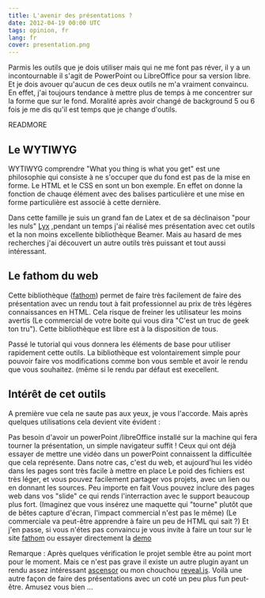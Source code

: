 ```yaml
---
title: L'avenir des présentations ?
date: 2012-04-19 00:00 UTC
tags: opinion, fr
lang: fr
cover: presentation.png
---
```

Parmis les outils que je dois utiliser mais qui ne me font pas réver, il y a un incontournable il s'agit de PowerPoint ou LibreOffice pour sa version libre. Et je dois avouer qu'aucun de ces deux outils ne m'a vraiment convaincu. En effet, j'ai toujours tendance à mettre plus de temps à me concentrer sur la forme que sur le fond. Moralité après avoir changé de background 5 ou 6 fois je me dis qu'il est temps que je change d'outils. 

READMORE

## Le WYTIWYG 
WYTIWYG comprendre "What you thing is what you get" est une philosophie qui consiste à ne s'occuper que du fond est pas de la mise en forme. Le HTML et le CSS en sont un bon exemple. En effet on donne la fonction de chauqe élément avec des balises particulière et une mise en forme particulière est associé à cette dernière. 

Dans cette famille je suis un grand fan de Latex et de sa déclinaison "pour les nuls" [Lyx](http://www.lyx.org/) ,pendant un temps j'ai réalisé mes présentation avec cet outils et la non moins excellente bibliothèque Beamer. Mais au hasard de mes recherches j'ai découvert un autre outils très puissant et tout aussi intéressant.

## Le fathom du web
Cette bibliothèque ([fathom](http://markdalgleish.com/projects/fathom/)) permet de faire très facilement  de faire des présentation avec un rendu tout à fait professionnel au prix de très légères connaissances en HTML. Cela risque de freiner les utilisateur les moins avertis (Le commercial de votre boite qui vous dira "C'est un truc de geek ton tru"). Cette bibliothèque est libre est à la disposition de tous. 

Passé le tutorial qui vous donnera les éléments de base pour utiliser rapidement cette outils. La bibliothèque est volontairement simple pour pouvoir faire vos modifications comme bon vous semble et avoir le rendu que vous souhaitez. (même si le rendu par défaut est execellent.

## Intérêt de cet outils
A première vue cela ne saute pas aux yeux, je vous l'accorde. Mais après quelques utilisations cela devient vite évident : 

Pas besoin d'avoir un powerPoint /libreOffice installé sur la machine qui fera tourner la présentation, un simple navigateur suffit !
Ceux qui ont déjà essayer de mettre une vidéo dans un powerPoint connaissent la difficultée que cela représente. Dans notre cas, c'est du web, et aujourd'hui les vidéo dans les pages sont très facile à mettre en place
Le poid des fichiers est très léger, et vous pouvez facilement partager vos projets, avec un lien ou en donnant les sources. Peu importe en fait
Vous pouvez inclure des pages web dans vos "slide" ce qui rends l'interraction avec le support beaucoup plus fort. (Imaginez que vous insérez une maquette qui "tourne" plutôt que de bêtes capture d'écran, l'impact commercial n'est pas le même) (Le commerciale va peut-être apprendre à faire un peu de HTML qui sait ?) 
Et j'en passe, si vous n'étes pas convaincu je vous invite à faire un tour sur le site [fathom](http://markdalgleish.com/projects/fathom/) ou essayer directement la [demo](http://markdalgleish.com/presentations/jquerymobile/) 

Remarque : Après quelques vérification le projet semble être au point mort pour le moment. Mais ce n'est pas grave il existe un autre plugin ayant un rendu assez intéressant [ascensor](http://kirkas.ch/ascensor/) ou mon chouchou [reveal.js](https://github.com/hakimel/reveal.js). Voilà une autre façon de faire des présentations avec un coté un peu plus fun peut-être. Amusez vous bien ... 

